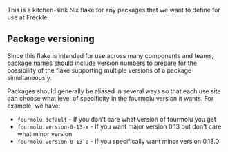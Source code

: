 This is a kitchen-sink Nix flake for any packages that we want to define
for use at Freckle.

## Package versioning

Since this flake is intended for use across many components and teams, package
names should include version numbers to prepare for the possibility of the flake
supporting multiple versions of a package simultaneously.

Packages should generally be aliased in several ways so that each use site
can choose what level of specificity in the fourmolu version it wants.
For example, we have:

- `fourmolu.default` -
  If you don't care what version of fourmolu you get
- `fourmolu.version-0-13-x` -
  If you want major version 0.13 but don't care what minor version
- `fourmolu.version-0-13-0` -
  If you specifically want minor version 0.13.0
